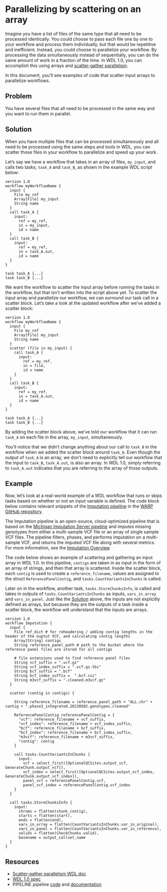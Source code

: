 # Parallelizing by scattering on an array

Imagine you have a list of files of the same type that all need to be processed identically. You could choose to pass each file one by one to your workflow and process them individually, but that would be repetitive and inefficient. Instead, you could choose to parallelize your workflow. By processing the data simultaneously instead of sequentially, you can do the same amount of work in a fraction of the time. In WDL 1.0, you can accomplish this using arrays and [scatter-gather parallelism](ScatterGather_parallelism.md).

In this document, you’ll see examples of code that scatter input arrays to parallelize workflows.

## Problem

You have several files that all need to be processed in the same way and you want to run them in parallel.

## Solution

When you have multiple files that can be processed simultaneously and all need to be processed using the same steps and tools in WDL, you can scatter those files in your workflow to parallelize and speed up your work. 

Let’s say we have a workflow that takes in an array of files, `my_input`, and calls two tasks, `task_A` and `task_B`, as shown in the example WDL script below:

```wdl
version 1.0
workflow myWorkflowName {
  input {
    File my_ref
    Array[File] my_input
    String name
  }
  call task_A {
    input: 
      ref = my_ref,
      in = my_input,
      id = name     
  }
  call task_B {
    input: 
      ref = my_ref,
      in = task_A.out,
      id = name
  }
}

task task_A {...}
task task_B {...}
```

We want the workflow to scatter the input array before running the tasks in the workflow, but that isn’t written into the script above yet. To scatter the input array and parallelize our workflow, we can surround our task call in a scatter block. Let’s take a look at the updated workflow after we’ve added a scatter block:

```wdl
version 1.0
workflow myWorkflowName {
  input {
    File my_ref
    Array[File] my_input
    String name
  }
  scatter (file in my_input) {
    call task_A {
      input: 
        ref = my_ref,
        in = file,
        id = name     
    }
  }
  call task_B {
    input: 
      ref = my_ref,
      in = task_A.out,
      id = name
  }
}

task task_A {...}
task task_B {...}
```

By adding the scatter block above, we’ve told our workflow that it can run `task_A` on each file in the array, `my_input`, simultaneously.

You’ll notice that we didn’t change anything about our call to `task_B` in the workflow when we added the scatter block around `task_A`. Even though the output of `task_A` is an array, we don’t need to explicitly tell our workflow that the input to `task_B`, `task_A.out`, is also an array. In WDL 1.0, simply referring to `task_A.out` indicates that you are referring to the array of those outputs.

## Example

Now, let’s look at a real-world example of a WDL workflow that runs or skips tasks based on whether or not an input variable is defined. The code block below contains relevant snippets of the [Imputation pipeline](https://github.com/broadinstitute/warp/blob/master/pipelines/broad/arrays/imputation/Imputation.wdl) in the [WARP GitHub repository](https://github.com/broadinstitute/warp/tree/83dfb2a0c2d8da3c00ed178af76204b75e7230f2).

The Imputation pipeline is an open-source, cloud-optimized pipeline that is based on the [Michigan Imputation Server pipeline](https://imputationserver.readthedocs.io/en/latest/pipeline/) and imputes missing genotypes from either a multi-sample VCF file or an array of single sample VCF files. The pipeline filters, phases, and performs imputation on a multi-sample VCF, and returns the imputed VCF file along with several metrics. For more information, see the [Imputation Overview](https://broadinstitute.github.io/warp/docs/Pipelines/Imputation_Pipeline/README).

The code below shows an example of scattering and gathering an input array in WDL 1.0. In this pipeline, `contigs` are taken in as input in the form of an array of strings, and then that array is scattered. Inside the scatter block, each `contig` is used to create a `reference_filename`, values are assigned to the struct `ReferencePanelContig`, and `tasks.CountVariantsInChunks` is called. 

Later on in the workflow, another task, `tasks.StoreChunksInfo`, is called and takes in outputs of `tasks.CountVariantsInChunks` as inputs, `vars_in_array` and `vars_in_panel`. Just like the [Solution](#solution) above, the inputs are not explicitly defined as arrays, but because they are the outputs of a task inside a scatter block, the workflow will understand that the inputs are arrays.

```wdl
version 1.0
workflow Imputation {
  input {
    File ref_dict # for reheadering / adding contig lengths in the header of the ouptut VCF, and calculating contig lengths
    Array[String] contigs
    String reference_panel_path # path to the bucket where the reference panel files are stored for all contigs

    # file extensions used to find reference panel files
    String vcf_suffix = ".vcf.gz"
    String vcf_index_suffix = ".vcf.gz.tbi"
    String bcf_suffix = ".bcf"
    String bcf_index_suffix =  ".bcf.csi"
    String m3vcf_suffix = ".cleaned.m3vcf.gz"
  }

  scatter (contig in contigs) {

    String reference_filename = reference_panel_path + "ALL.chr" + contig + ".phase3_integrated.20130502.genotypes.cleaned"

    ReferencePanelContig referencePanelContig = {
      "vcf": reference_filename + vcf_suffix,
      "vcf_index": reference_filename + vcf_index_suffix,
      "bcf": reference_filename + bcf_suffix,
      "bcf_index": reference_filename + bcf_index_suffix,
      "m3vcf": reference_filename + m3vcf_suffix,
      "contig": contig
    }

    call tasks.CountVariantsInChunks {
      input:
        vcf = select_first([OptionalQCSites.output_vcf,  GenerateChunk.output_vcf]),
        vcf_index = select_first([OptionalQCSites.output_vcf_index, GenerateChunk.output_vcf_index]),
        panel_vcf = referencePanelContig.vcf,
        panel_vcf_index = referencePanelContig.vcf_index
    }
  }

  call tasks.StoreChunksInfo {
    input:
      chroms = flatten(chunk_contig),
      starts = flatten(start),
      ends = flatten(end),
      vars_in_array = flatten(CountVariantsInChunks.var_in_original),
      vars_in_panel = flatten(CountVariantsInChunks.var_in_reference),
      valids = flatten(CheckChunks.valid),
      basename = output_callset_name
  }
}
```

## Resources

- [Scatter-gather parallelism WDL doc](ScatterGather_parallelism.md)
- [WDL 1.0 spec](https://github.com/openwdl/wdl/blob/main/versions/1.0/SPEC.md)
- PIPELINE pipeline [code](https://github.com/broadinstitute/warp/blob/master/pipelines/broad/arrays/imputation/Imputation.wdl) and [documentation](https://broadinstitute.github.io/warp/docs/Pipelines/Imputation_Pipeline/README)